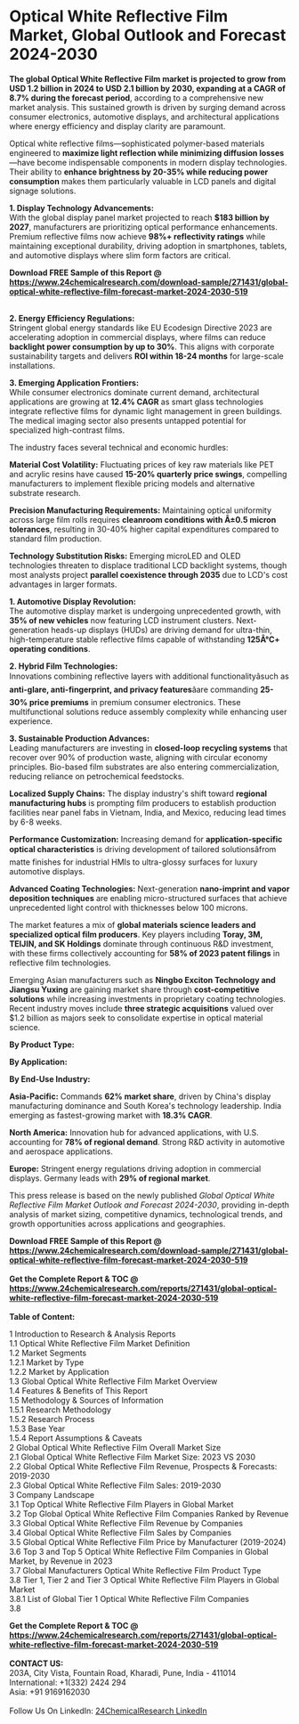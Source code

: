 <h1>Optical White Reflective Film Market, Global Outlook and Forecast 2024-2030</h1><p><strong>The global Optical White Reflective Film market is projected to grow from USD 1.2 billion in 2024 to USD 2.1 billion by 2030, expanding at a CAGR of 8.7% during the forecast period</strong>, according to a comprehensive new market analysis. This sustained growth is driven by surging demand across consumer electronics, automotive displays, and architectural applications where energy efficiency and display clarity are paramount.</p><p>Optical white reflective films—sophisticated polymer-based materials engineered to <strong>maximize light reflection while minimizing diffusion losses</strong>—have become indispensable components in modern display technologies. Their ability to <strong>enhance brightness by 20-35% while reducing power consumption</strong> makes them particularly valuable in LCD panels and digital signage solutions.</p><p><strong>1. Display Technology Advancements:</strong><br>
With the global display panel market projected to reach <strong>$183 billion by 2027</strong>, manufacturers are prioritizing optical performance enhancements. Premium reflective films now achieve <strong>98%+ reflectivity ratings</strong> while maintaining exceptional durability, driving adoption in smartphones, tablets, and automotive displays where slim form factors are critical.</p><div><b>Download FREE Sample of this Report @ 
            <a href="https://www.24chemicalresearch.com/download-sample/271431/global-optical-white-reflective-film-forecast-market-2024-2030-519">
            https://www.24chemicalresearch.com/download-sample/271431/global-optical-white-reflective-film-forecast-market-2024-2030-519</a></b></div><br><p><strong>2. Energy Efficiency Regulations:</strong><br>
Stringent global energy standards like EU Ecodesign Directive 2023 are accelerating adoption in commercial displays, where films can reduce <strong>backlight power consumption by up to 30%</strong>. This aligns with corporate sustainability targets and delivers <strong>ROI within 18-24 months</strong> for large-scale installations.</p><p><strong>3. Emerging Application Frontiers:</strong><br>
While consumer electronics dominate current demand, architectural applications are growing at <strong>12.4% CAGR</strong> as smart glass technologies integrate reflective films for dynamic light management in green buildings. The medical imaging sector also presents untapped potential for specialized high-contrast films.</p><p>The industry faces several technical and economic hurdles:</p><p><strong>Material Cost Volatility:</strong> Fluctuating prices of key raw materials like PET and acrylic resins have caused <strong>15-20% quarterly price swings</strong>, compelling manufacturers to implement flexible pricing models and alternative substrate research.</p><p><strong>Precision Manufacturing Requirements:</strong> Maintaining optical uniformity across large film rolls requires <strong>cleanroom conditions with Â±0.5 micron tolerances</strong>, resulting in 30-40% higher capital expenditures compared to standard film production.</p><p><strong>Technology Substitution Risks:</strong> Emerging microLED and OLED technologies threaten to displace traditional LCD backlight systems, though most analysts project <strong>parallel coexistence through 2035</strong> due to LCD's cost advantages in larger formats.</p><p><strong>1. Automotive Display Revolution:</strong><br>
The automotive display market is undergoing unprecedented growth, with <strong>35% of new vehicles</strong> now featuring LCD instrument clusters. Next-generation heads-up displays (HUDs) are driving demand for ultra-thin, high-temperature stable reflective films capable of withstanding <strong>125Â°C+ operating conditions</strong>.</p><p><strong>2. Hybrid Film Technologies:</strong><br>
Innovations combining reflective layers with additional functionalityâsuch as <strong>anti-glare, anti-fingerprint, and privacy features</strong>âare commanding <strong>25-30% price premiums</strong> in premium consumer electronics. These multifunctional solutions reduce assembly complexity while enhancing user experience.</p><p><strong>3. Sustainable Production Advances:</strong><br>
Leading manufacturers are investing in <strong>closed-loop recycling systems</strong> that recover over 90% of production waste, aligning with circular economy principles. Bio-based film substrates are also entering commercialization, reducing reliance on petrochemical feedstocks.</p><p><strong>Localized Supply Chains:</strong> The display industry's shift toward <strong>regional manufacturing hubs</strong> is prompting film producers to establish production facilities near panel fabs in Vietnam, India, and Mexico, reducing lead times by 6-8 weeks.</p><p><strong>Performance Customization:</strong> Increasing demand for <strong>application-specific optical characteristics</strong> is driving development of tailored solutionsâfrom matte finishes for industrial HMIs to ultra-glossy surfaces for luxury automotive displays.</p><p><strong>Advanced Coating Technologies:</strong> Next-generation <strong>nano-imprint and vapor deposition techniques</strong> are enabling micro-structured surfaces that achieve unprecedented light control with thicknesses below 100 microns.</p><p>The market features a mix of <strong>global materials science leaders and specialized optical film producers</strong>. Key players including <strong>Toray, 3M, TEIJIN, and SK Holdings</strong> dominate through continuous R&amp;D investment, with these firms collectively accounting for <strong>58% of 2023 patent filings</strong> in reflective film technologies.</p><p>Emerging Asian manufacturers such as <strong>Ningbo Exciton Technology and Jiangsu Yuxing</strong> are gaining market share through <strong>cost-competitive solutions</strong> while increasing investments in proprietary coating technologies. Recent industry moves include <strong>three strategic acquisitions</strong> valued over $1.2 billion as majors seek to consolidate expertise in optical material science.</p><p><strong>By Product Type:</strong></p><p><strong>By Application:</strong></p><p><strong>By End-Use Industry:</strong></p><p><strong>Asia-Pacific:</strong> Commands <strong>62% market share</strong>, driven by China's display manufacturing dominance and South Korea's technology leadership. India emerging as fastest-growing market with <strong>18.3% CAGR</strong>.</p><p><strong>North America:</strong> Innovation hub for advanced applications, with U.S. accounting for <strong>78% of regional demand</strong>. Strong R&amp;D activity in automotive and aerospace applications.</p><p><strong>Europe:</strong> Stringent energy regulations driving adoption in commercial displays. Germany leads with <strong>29% of regional market</strong>.</p><p>This press release is based on the newly published <em>Global Optical White Reflective Film Market Outlook and Forecast 2024-2030</em>, providing in-depth analysis of market sizing, competitive dynamics, technological trends, and growth opportunities across applications and geographies.</p><div><b>Download FREE Sample of this Report @ 
            <a href="https://www.24chemicalresearch.com/download-sample/271431/global-optical-white-reflective-film-forecast-market-2024-2030-519">
            https://www.24chemicalresearch.com/download-sample/271431/global-optical-white-reflective-film-forecast-market-2024-2030-519</a></b></div><br><div><b>Get the Complete Report & TOC @ 
            <a href="https://www.24chemicalresearch.com/reports/271431/global-optical-white-reflective-film-forecast-market-2024-2030-519">
            https://www.24chemicalresearch.com/reports/271431/global-optical-white-reflective-film-forecast-market-2024-2030-519</a></b></div><br>
            <b>Table of Content:</b><p>1 Introduction to Research & Analysis Reports<br />
    1.1 Optical White Reflective Film Market Definition<br />
    1.2 Market Segments<br />
        1.2.1 Market by Type<br />
        1.2.2 Market by Application<br />
    1.3 Global Optical White Reflective Film Market Overview<br />
    1.4 Features & Benefits of This Report<br />
    1.5 Methodology & Sources of Information<br />
        1.5.1 Research Methodology<br />
        1.5.2 Research Process<br />
        1.5.3 Base Year<br />
        1.5.4 Report Assumptions & Caveats<br />
2 Global Optical White Reflective Film Overall Market Size<br />
    2.1 Global Optical White Reflective Film Market Size: 2023 VS 2030<br />
    2.2 Global Optical White Reflective Film Revenue, Prospects & Forecasts: 2019-2030<br />
    2.3 Global Optical White Reflective Film Sales: 2019-2030<br />
3 Company Landscape<br />
    3.1 Top Optical White Reflective Film Players in Global Market<br />
    3.2 Top Global Optical White Reflective Film Companies Ranked by Revenue<br />
    3.3 Global Optical White Reflective Film Revenue by Companies<br />
    3.4 Global Optical White Reflective Film Sales by Companies<br />
    3.5 Global Optical White Reflective Film Price by Manufacturer (2019-2024)<br />
    3.6 Top 3 and Top 5 Optical White Reflective Film Companies in Global Market, by Revenue in 2023<br />
    3.7 Global Manufacturers Optical White Reflective Film Product Type<br />
    3.8 Tier 1, Tier 2 and Tier 3 Optical White Reflective Film Players in Global Market<br />
        3.8.1 List of Global Tier 1 Optical White Reflective Film Companies<br />
        3.8</p><div><b>Get the Complete Report & TOC @ 
            <a href="https://www.24chemicalresearch.com/reports/271431/global-optical-white-reflective-film-forecast-market-2024-2030-519">
            https://www.24chemicalresearch.com/reports/271431/global-optical-white-reflective-film-forecast-market-2024-2030-519</a></b></div><br><b>CONTACT US:</b><br>
            203A, City Vista, Fountain Road, Kharadi, Pune, India - 411014<br>
            International: +1(332) 2424 294<br>
            Asia: +91 9169162030 <br><br>
            Follow Us On LinkedIn: <a href="https://www.linkedin.com/company/24chemicalresearch/">24ChemicalResearch LinkedIn</a>